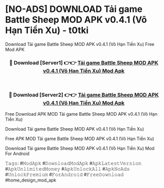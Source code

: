 # [NO-ADS] DOWNLOAD Tải game Battle Sheep MOD APK v0.4.1 (Vô Hạn Tiền Xu) - t0tki
Download Tải game Battle Sheep MOD APK v0.4.1 (Vô Hạn Tiền Xu) Free Mod APK

<div align="center">
<h3>🔴 Download [Server1] 👉👉 <a href="https://apk-comot.site?title=Tải_game_Battle_Sheep_MOD_APK_v0.4.1_(Vô_Hạn_Tiền_Xu)">Tải game Battle Sheep MOD APK v0.4.1 (Vô Hạn Tiền Xu) Mod Apk</a></h3><br>

<h3>🔴 Download [Server2] 👉👉 <a href="https://apk-comot.site?title=Tải_game_Battle_Sheep_MOD_APK_v0.4.1_(Vô_Hạn_Tiền_Xu)">Tải game Battle Sheep MOD APK v0.4.1 (Vô Hạn Tiền Xu) Mod Apk</a></h3>
</div>


Free Download APK MOD Tải game Battle Sheep MOD APK v0.4.1 (Vô Hạn Tiền Xu)

Download Tải game Battle Sheep MOD APK v0.4.1 (Vô Hạn Tiền Xu) 

Free APK MOD Tải game Battle Sheep MOD APK v0.4.1 (Vô Hạn Tiền Xu) 

Download Tải game Battle Sheep MOD APK v0.4.1 (Vô Hạn Tiền Xu) Mod For Android

𝚃𝚊𝚐𝚜: #𝙼𝚘𝚍𝙰𝚙𝚔 #𝙳𝚘𝚠𝚗𝚕𝚘𝚊𝚍𝙼𝚘𝚍𝙰𝚙𝚔 #𝙰𝚙𝚔𝙻𝚊𝚝𝚎𝚜𝚝𝚅𝚎𝚛𝚜𝚒𝚘𝚗 #𝙰𝚙𝚔𝚄𝚗𝚕𝚒𝚖𝚒𝚝𝚎𝚍𝙼𝚘𝚗𝚎𝚢 #𝙰𝚙𝚔𝚄𝚗𝚕𝚘𝚌𝚔𝙰𝚕𝚕 #𝙰𝚙𝚔𝙽𝚘𝙰𝚍𝚜 #𝚄𝚗𝚕𝚘𝚌𝚔𝙿𝚛𝚎𝚖𝚒𝚞𝚖 #𝙵𝚘𝚛𝙰𝚗𝚍𝚛𝚘𝚒𝚍 #𝙵𝚛𝚎𝚎𝙳𝚘𝚠𝚗𝚕𝚘𝚊𝚍 #home_design_mod_apk